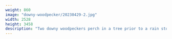 ```yaml
---
weight: 860
image: "downy-woodpecker/20230429-2.jpg"
width: 2528
height: 3458
description: "Two downy woodpeckers perch in a tree prior to a rain storm<br/>f/6.3, 1/500, 300.0 mm, iso1600"
---
```

